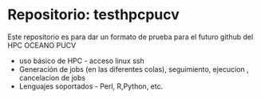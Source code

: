 # Repositorio: testhpcpucv
Este repositorio es para dar un formato de prueba para el futuro github del HPC OCEANO PUCV

- uso básico de HPC - acceso linux ssh
- Generación de jobs (en las diferentes colas), seguimiento, ejecucion , cancelacion de jobs
- Lenguajes soportados - Perl, R,Python, etc.
